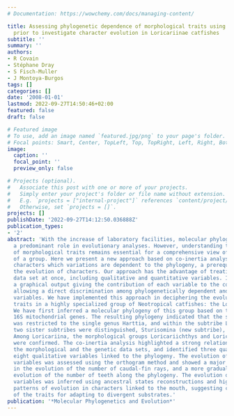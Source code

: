 ```yaml
---
# Documentation: https://wowchemy.com/docs/managing-content/

title: Assessing phylogenetic dependence of morphological traits using co-inertia
  prior to investigate character evolution in Loricariinae catfishes
subtitle: ''
summary: ''
authors:
- R Covain
- Stéphane Dray
- S Fisch-Muller
- J Montoya-Burgos
tags: []
categories: []
date: '2008-01-01'
lastmod: 2022-09-27T14:50:46+02:00
featured: false
draft: false

# Featured image
# To use, add an image named `featured.jpg/png` to your page's folder.
# Focal points: Smart, Center, TopLeft, Top, TopRight, Left, Right, BottomLeft, Bottom, BottomRight.
image:
  caption: ''
  focal_point: ''
  preview_only: false

# Projects (optional).
#   Associate this post with one or more of your projects.
#   Simply enter your project's folder or file name without extension.
#   E.g. `projects = ["internal-project"]` references `content/project/deep-learning/index.md`.
#   Otherwise, set `projects = []`.
projects: []
publishDate: '2022-09-27T14:12:50.036888Z'
publication_types:
- '2'
abstract: 'With the increase of laboratory facilities, molecular phylogenies are playing
  a predominant role in evolutionary analyses. However, understanding the evolution
  of morphological traits remains essential for a comprehensive view of the evolution
  of a group. Here we present a new approach based on co-inertia analysis for identifying
  characters which variations are dependent to the phylogeny, a prerequisite for analyzing
  the evolution of characters. Our approach has the advantage of treating the full
  data set at once, including qualitative and quantitative variables. It provides
  a graphical output giving the contribution of each variable to the co-structure,
  allowing a direct discrimination among phylogenetically dependent and independent
  variables. We have implemented this approach in deciphering the evolution of morphological
  traits in a highly specialized group of Neotropical catfishes: the Loricariinae.
  We have first inferred a molecular phylogeny of this group based on the 12S and
  16S mitochondrial genes. The resulting phylogeny indicated that the subtribe Harttiini
  was restricted to the single genus Harttia, and within the subtribe Loricariini,
  two sister subtribes were distinguished, Sturisomina (new subtribe), and Loricariina.
  Among Loricariina, the morphological groups Loricariichthys and Loricaria + Pseudohemiodon
  were confirmed. The co-inertia analysis highlighted a strong relationship between
  the morphological and the genetic data sets, and identified three quantitative and
  eight qualitative variables linked to the phylogeny. The evolution of quantitative
  variables was assessed using the orthogram method and showed a major punctual event
  in the evolution of the number of caudal-fin rays, and a more gradual pattern of
  evolution of the number of teeth along the phylogeny. The evolution of qualitative
  variables was inferred using ancestral states reconstructions and highlighted parallel
  patterns of evolution in characters linked to the mouth, suggesting co-evolution
  of the traits for adapting to divergent substrates.'
publication: '*Molecular Phylogenetics and Evolution*'
---
```

